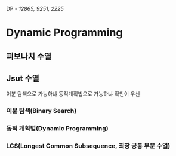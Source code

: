 DP - _12865, 9251, 2225_

# Dynamic Programming

## 피보나치 수열

## Jsut 수열
이분 탐색으로 가능하냐 동적계획법으로 가능하냐 확인이 우선

### 이분 탐색(Binary Search)

### 동적 계획법(Dynamic Programming)

### LCS(Longest Common Subsequence, 최장 공통 부분 수열)